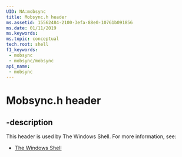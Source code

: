 ```yaml
---
UID: NA:mobsync
title: Mobsync.h header
ms.assetid: 15562484-2100-3efa-88e0-10761b091856
ms.date: 01/11/2019
ms.keywords: 
ms.topic: conceptual
tech.root: shell
f1_keywords:
 - mobsync
 - mobsync/mobsync
api_name:
 - mobsync
---
```


# Mobsync.h header


## -description

This header is used by The Windows Shell. For more information, see:

- [The Windows Shell](../_shell/index.md)

